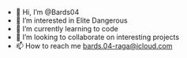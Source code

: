 - 👋 Hi, I’m @Bards04
- 👀 I’m interested in Elite Dangerous
- 🌱 I’m currently learning to code
- 💞️ I’m looking to collaborate on interesting projects
- 📫 How to reach me bards.04-raga@icloud.com

<!---
Bards04/Bards04 is a ✨ special ✨ repository because its `README.md` (this file) appears on your GitHub profile.
You can click the Preview link to take a look at your changes.
--->
